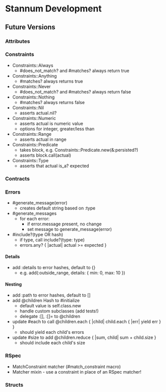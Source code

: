 # Stannum Development

## Future Versions

### Attributes

### Constraints

- Constraints::Always
  - #does_not_match? and #matches? always return true
- Constraints::Anything
  - #matches? always returns true
- Constraints::Never
  - #does_not_match? and #matches? always return false
- Constraints::Nothing
  - #matches? always returns false
- Constraints::Nil
  - asserts actual.nil?
- Constraints::Numeric
  - asserts actual is numeric value
  - options for integer, greater/less than
- Constraints::Range
  - asserts actual in range
- Constraints::Predicate
  - takes block, e.g. Constraints::Predicate.new(&:persisted?)
  - asserts block.call(actual)
- Constraints::Type
  - asserts that actual is_a? expected

### Contracts

### Errors

- #generate_message(error)
  - creates default string based on :type
- #generate_messages
  - for each error:
    - if error.message present, no change
    - set message to generate_message(error)
- #include?(type OR hash)
  - if type, call include?(type: type)
  - errors.any? { |actual| actual >= expected }

#### Details

- add :details to error hashes, default to {}
  - e.g. add(:outside_range, details: { min: 0, max: 10 })

#### Nesting

- add :path to error hashes, default to []
- add @children Hash to #initialize
  - default value is self.class.new
  - handle custom subclasses (add tests!)
  - delegate :[], :[]= to @children
- update #each to call @children.each { |child| child.each { |err| yield err } }
  - should yield each child's errors
- update #size to add @children.reduce { |sum, child| sum + child.size }
  - should include each child's size

### RSpec

- MatchConstraint matcher (#match_constraint macro)
- Matcher mixin - use a constraint in place of an RSpec matcher!

### Structs
